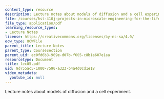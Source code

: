 ```yaml
---
content_type: resource
description: Lecture notes about models of diffusion and a cell experiment.
file: /courses/hst-410j-projects-in-microscale-engineering-for-the-life-sciences-spring-2007/9d755ac510007590a323b4a4d0cd1e18_lec05.pdf
file_type: application/pdf
learning_resource_types:
- Lecture Notes
license: https://creativecommons.org/licenses/by-nc-sa/4.0/
ocw_type: OCWFile
parent_title: Lecture Notes
parent_type: CourseSection
parent_uid: ec0fd6b8-969e-d07b-f605-c8b1a607e1aa
resourcetype: Document
title: lec05.pdf
uid: 9d755ac5-1000-7590-a323-b4a4d0cd1e18
video_metadata:
  youtube_id: null
---
```

Lecture notes about models of diffusion and a cell experiment.